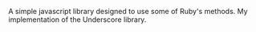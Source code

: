 A simple javascript library designed to use some of Ruby's methods.
My implementation of the Underscore library.
